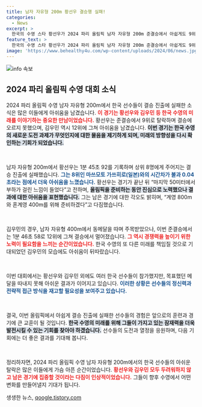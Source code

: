 ```yaml
---
title: 남자 자유형 200m 황선우 결승행 실패!
categories:
  - News
excerpt: >
  한국의 수영 스타 황선우가 2024 파리 올림픽 남자 자유형 200m 준결승에서 아쉽게도 9위로 탈락하며 메달 꿈이 무산됐다. 결승 진출을 바라보던 그의 경기에 대한 여운이 가득하다.
feature_text: >
  한국의 수영 스타 황선우가 2024 파리 올림픽 남자 자유형 200m 준결승에서 아쉽게도 9위로 탈락하며 메달 꿈이 무산됐다. 결승 진출을 바라보던 그의 경기에 대한 여운이 가득하다.
image: 'https://www.behealthy4u.com/wp-content/uploads/2024/06/news.jpg'
---
```


<p><img src="https://www.behealthy4u.com/wp-content/uploads/2024/06/news.jpg" alt="info 속보" /></p>

<h2 data-ke-size="size26">2024 파리 올림픽 수영 대회 소식</h2>

<p data-ke-size="size16">2024 파리 올림픽 수영 남자 자유형 200m에서 한국 선수들이 결승 진출에 실패한 소식은 많은 이들에게 아쉬움을 남겼습니다. <b><span style="color: #ee2323;">이 경기는 황선우와 김우민 등 한국 수영의 미래를 이야기하는 중요한 만남이었습니다.</span></b> 황선우는 준결승에서 9위로 탈락하며 결승에 오르지 못했으며, 김우민 역시 12위에 그쳐 아쉬움을 남겼습니다. <b><span style="background-color: #21538527;">이번 경기는 한국 수영의 새로운 도전 과제가 무엇인지에 대한 물음을 제기하게 되며, 미래의 방향성을 다시 확인하는 기회가 되었습니다.</span></b></p>

<p data-ke-size="size16">&nbsp;</p>

<p>남자 자유형 200m에서 황선우는 1분 45초 92를 기록하며 상위 8명에게 주어지는 결승 진출에 실패했습니다. <b><span style="color: #1a5490;">그는 8위인 마쓰모토 가쓰히로(일본)와의 시간차가 불과 0.04초라는 점에서 더욱 아쉬움을 느꼈습니다.</span></b> 황선우는 경기가 끝난 뒤 “마지막 50미터에서 부하가 걸린 느낌이 들었다”고 전하며, <b><span style="background-color: #21538527;">올림픽을 준비하는 동안 진심으로 노력했으나 결과에 대한 아쉬움을 표현했습니다.</span></b> 그는 남은 경기에 대한 각오도 밝히며, “계영 800m와 혼계영 400m를 위해 준비하겠다”고 다짐했습니다.</p>

<p data-ke-size="size16">&nbsp;</p>

<p>김우민의 경우, 남자 자유형 400m에서 동메달을 따며 주목받았으나, 이번 준결승에서는 1분 46초 58로 12위에 그쳐 결승에서 멀어졌습니다. <b><span style="color: #ee2323;">그 역시 경쟁력을 높이기 위한 노력이 필요함을 느끼는 순간이었습니다.</span></b> 한국 수영의 또 다른 미래를 책임질 것으로 기대되었던 김우민의 모습에도 아쉬움이 뒤따랐습니다.</p>

<p data-ke-size="size16">&nbsp;</p>

<p>이번 대회에서는 황선우와 김우민 외에도 여러 한국 선수들이 참가했지만, 목표했던 메달을 따내지 못해 아쉬운 결과가 이어지고 있습니다. <b><span style="color: #1a5490;">이러한 상황은 선수들의 정신력과 전략적 접근 방식을 재고할 필요성을 보여주고 있습니다.</span></b> </p>

<p data-ke-size="size16">&nbsp;</p>

<p>결국, 이번 올림픽에서 아쉽게 결승 진출에 실패한 선수들의 경험은 앞으로의 훈련과 경기에 큰 교훈이 될 것입니다. <b><span style="background-color: #21538527;">한국 수영의 미래를 위해 그들이 가지고 있는 잠재력을 더욱 발전시킬 수 있는 기회를 찾아야 하겠습니다.</span></b> 선수들의 도전과 열정을 응원하며, 다음 기회에는 더 좋은 결과를 기대해 봅니다.</p>

<p data-ke-size="size16">&nbsp;</p>

<p><span>정리하자면, 2024 파리 올림픽 수영 남자 자유형 200m에서의 한국 선수들의 아쉬운 탈락은 많은 이들에게 가슴 아픈 순간이었습니다. <b><span style="color: #ee2323;">황선우와 김우민 모두 두려워하지 않고 남은 경기에 집중할 것이라는 다짐이 인상적이었습니다.</span></b> 그들이 향후 수영에서 어떤 변화를 만들어낼지 기대가 됩니다.</span></p>
생생한 뉴스, <a href="https://qoogle.tistory.com" rel="dofollow">qoogle.tistory.com</a>


